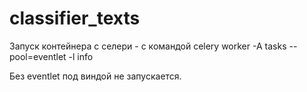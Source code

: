 # classifier_texts

Запуск контейнера с селери - с командой 
celery worker -A tasks --pool=eventlet -l info

Без eventlet под виндой не запускается.
